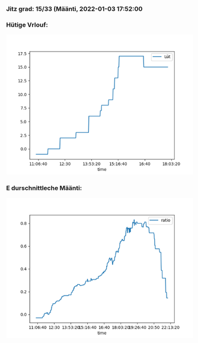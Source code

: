 ### Jitz grad: 15/33 (Määnti, 2022-01-03 17:52:00

### Hütige Vrlouf:
![Graph](Today.png)

### E durschnittleche Määnti:
![Graph](Määnti.png)